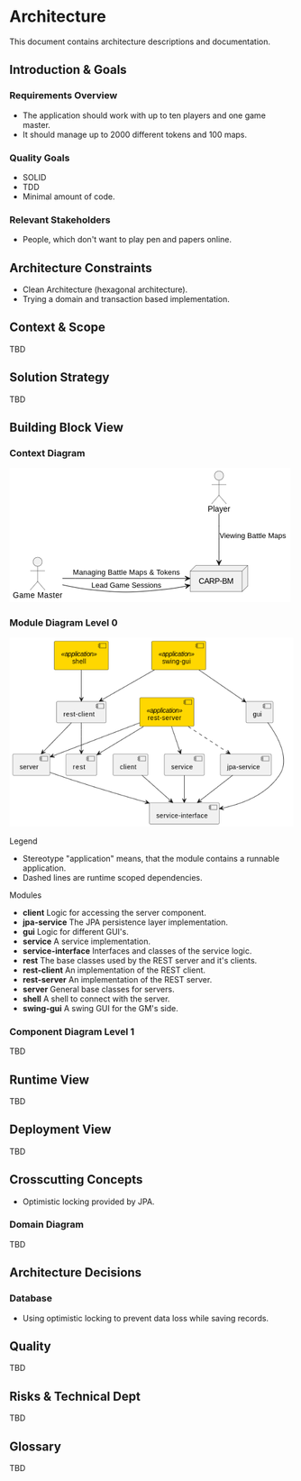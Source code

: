 # Architecture 

This document contains architecture descriptions and documentation.


## Introduction & Goals

### Requirements Overview

* The application should work with up to ten players and one game master.
* It should manage up to 2000 different tokens and 100 maps.


### Quality Goals

* SOLID
* TDD
* Minimal amount of code.


### Relevant Stakeholders

* People, which don't want to play pen and papers online.


## Architecture Constraints

* Clean Architecture (hexagonal architecture).
* Trying a domain and transaction based implementation.


## Context & Scope

TBD


## Solution Strategy

TBD


## Building Block View

### Context Diagram

![context diagram](./context-diagram.png)


### Module Diagram Level 0

![module diagram (level 0)](./module-diagram.png)

Legend
* Stereotype "application" means, that the module contains a runnable application.
* Dashed lines are runtime scoped dependencies.

Modules
* **client** Logic for accessing the server component.
* **jpa-service** The JPA persistence layer implementation.
* **gui** Logic for different GUI's.
* **service** A service implementation.
* **service-interface** Interfaces and classes of the service logic.
* **rest** The base classes used by the REST server and it's clients.
* **rest-client** An implementation of the REST client.
* **rest-server** An implementation of the REST server.
* **server** General base classes for servers.
* **shell** A shell to connect with the server.
* **swing-gui** A swing GUI for the GM's side.

### Component Diagram Level 1

TBD


## Runtime View

TBD


## Deployment View

TBD


## Crosscutting Concepts

* Optimistic locking provided by JPA.


### Domain Diagram

TBD


## Architecture Decisions

### Database

* Using optimistic locking to prevent data loss while saving records.


## Quality

TBD


## Risks & Technical Dept

TBD


## Glossary

TBD